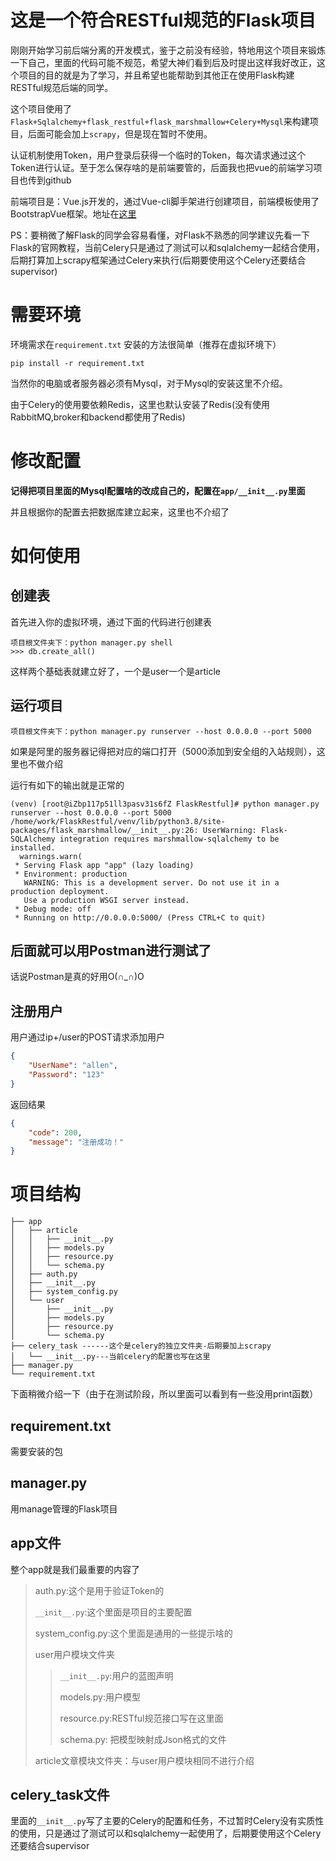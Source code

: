 # 这是一个符合RESTful规范的Flask项目

刚刚开始学习前后端分离的开发模式，鉴于之前没有经验，特地用这个项目来锻炼一下自己，里面的代码可能不规范，希望大神们看到后及时提出这样我好改正，这个项目的目的就是为了学习，并且希望也能帮助到其他正在使用Flask构建RESTful规范后端的同学。

这个项目使用了`Flask+Sqlalchemy+flask_restful+flask_marshmallow+Celery+Mysql`来构建项目，后面可能会加上`scrapy`，但是现在暂时不使用。

认证机制使用Token，用户登录后获得一个临时的Token，每次请求通过这个Token进行认证。至于怎么保存啥的是前端要管的，后面我也把vue的前端学习项目也传到github



前端项目是：Vue.js开发的，通过Vue-cli脚手架进行创建项目，前端模板使用了BootstrapVue框架。地址在[这里](https://github.com/WRAllen/MyVue)



PS：要稍微了解Flask的同学会容易看懂，对Flask不熟悉的同学建议先看一下Flask的官网教程，当前Celery只是通过了测试可以和sqlalchemy一起结合使用，后期打算加上scrapy框架通过Celery来执行(后期要使用这个Celery还要结合supervisor)

# 需要环境

环境需求在`requirement.txt` 安装的方法很简单（推荐在虚拟环境下）

```shell
pip install -r requirement.txt
```

当然你的电脑或者服务器必须有Mysql，对于Mysql的安装这里不介绍。

由于Celery的使用要依赖Redis，这里也默认安装了Redis(没有使用RabbitMQ,broker和backend都使用了Redis)

# 修改配置

**记得把项目里面的Mysql配置啥的改成自己的，配置在`app/__init__.py`里面**

并且根据你的配置去把数据库建立起来，这里也不介绍了

# 如何使用

## 创建表

首先进入你的虚拟环境，通过下面的代码进行创建表

```shell
项目根文件夹下：python manager.py shell
>>> db.create_all()
```

这样两个基础表就建立好了，一个是user一个是article



## 运行项目

```shell
项目根文件夹下：python manager.py runserver --host 0.0.0.0 --port 5000
```

如果是阿里的服务器记得把对应的端口打开（5000添加到安全组的入站规则），这里也不做介绍

运行有如下的输出就是正常的

```shell
(venv) [root@iZbp117p51ll3pasv31s6fZ FlaskRestful]# python manager.py runserver --host 0.0.0.0 --port 5000
/home/work/FlaskRestful/venv/lib/python3.8/site-packages/flask_marshmallow/__init__.py:26: UserWarning: Flask-SQLAlchemy integration requires marshmallow-sqlalchemy to be installed.
  warnings.warn(
 * Serving Flask app "app" (lazy loading)
 * Environment: production
   WARNING: This is a development server. Do not use it in a production deployment.
   Use a production WSGI server instead.
 * Debug mode: off
 * Running on http://0.0.0.0:5000/ (Press CTRL+C to quit)
```

## 后面就可以用Postman进行测试了

话说Postman是真的好用O(∩_∩)O

## 注册用户

用户通过ip+/user的POST请求添加用户

```json
{
	"UserName": "allen",
	"Password": "123"
}
```

返回结果

```json
{
    "code": 200,
    "message": "注册成功！"
}
```

# 项目结构

```
├── app
│   ├── article
│   │   ├── __init__.py
│   │   ├── models.py
│   │   ├── resource.py
│   │   └── schema.py
│   ├── auth.py
│   ├── __init__.py
│   ├── system_config.py
│   └── user
│       ├── __init__.py
│       ├── models.py
│       ├── resource.py
│       └── schema.py
├── celery_task ------这个是celery的独立文件夹-后期要加上scrapy
│   └── __init__.py---当前celery的配置也写在这里
├── manager.py
└── requirement.txt

```

下面稍微介绍一下（由于在测试阶段，所以里面可以看到有一些没用print函数）

## requirement.txt

需要安装的包

## manager.py

用manage管理的Flask项目

## app文件

整个app就是我们最重要的内容了

> auth.py:这个是用于验证Token的
>
> `__init__.py`:这个里面是项目的主要配置
>
> system_config.py:这个里面是通用的一些提示啥的
>
> user用户模块文件夹
>
> >`__init__.py`:用户的蓝图声明
> >
> >models.py:用户模型
> >
> >resource.py:RESTful规范接口写在这里面
> >
> >schema.py: 把模型映射成Json格式的文件 
>
> article文章模块文件夹：与user用户模块相同不进行介绍

## celery_task文件

里面的`__init__.py`写了主要的Celery的配置和任务，不过暂时Celery没有实质性的使用，只是通过了测试可以和sqlalchemy一起使用了，后期要使用这个Celery还要结合supervisor